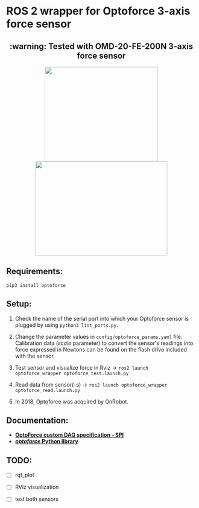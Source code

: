 # ROS 2 wrapper for Optoforce 3-axis force sensor 

<h2 align="center">:warning: Tested with OMD-20-FE-200N 3-axis force sensor </h2> 
<p align="center">
<img src="https://github.com/jkaniuka/optoforce_ros2/assets/80155305/b73e3afe-6a09-474e-b10f-f6044036163a" width="300" height="250"/><img src="https://github.com/jkaniuka/optoforce_ros2/assets/80155305/0613ee25-c7dd-4a0b-a397-db26d23fccf3" width="350" height="250"/>
</p> 

## Requirements: 
```
pip3 install optoforce
```

## Setup:
1. Check the name of the serial port into which your Optoforce sensor is plugged by using `python3 list_ports.py`.
2. Change the parameter values in `config/optoforce_params.yaml` file. Calibration data (_scale_ parameter) to convert the sensor's readings into force expressed in Newtons can be found on the flash drive included with the sensor.

3. Test sensor and visualize force in Rviz -> `ros2 launch optoforce_wrapper optoforce_test.launch.py`
4. Read data from sensor(-s) -> `ros2 launch optoforce_wrapper optoforce_read.launch.py`


6. In 2018, Optoforce was acquired by OnRobot. 

## Documentation:
- [**OptoForce custom DAQ specification - SPI**](http://www.cs.cmu.edu/~cga/optoforce/optoforce-spi.pdf)  
- [**_optoforce_ Python library**](https://pypi.org/project/optoforce/)


## TODO:

- [ ] rqt_plot
- [ ] RViz visualization
- [ ] test both sensors

